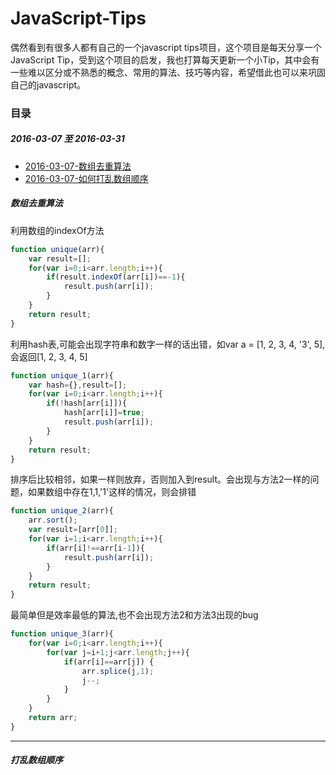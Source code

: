 # JavaScript-Tips
偶然看到有很多人都有自己的一个javascript tips项目，这个项目是每天分享一个JavaScript Tip，受到这个项目的启发，我也打算每天更新一个小Tip，其中会有一些难以区分或不熟悉的概念、常用的算法、技巧等内容，希望借此也可以来巩固自己的javascript。

### 目录
##### 2016-03-07 至 2016-03-31

* [2016-03-07-数组去重算法](#1.1)
* [2016-03-07-如何打乱数组顺序](#1.2)

<h5 id='1.1'>数组去重算法</h5>
利用数组的indexOf方法
	
``` javascript
function unique(arr){
	var result=[];
	for(var i=0;i<arr.length;i++){
		if(result.indexOf(arr[i])==-1){
			result.push(arr[i]);
		}
	}
	return result;
}
```
利用hash表,可能会出现字符串和数字一样的话出错，如var a = [1, 2, 3, 4, '3', 5],会返回[1, 2, 3, 4, 5]

``` javascript
function unique_1(arr){
	var hash={},result=[];
	for(var i=0;i<arr.length;i++){
		if(!hash[arr[i]]){
			hash[arr[i]]=true;
			result.push(arr[i]);
		}
	}
	return result;
}
```

排序后比较相邻，如果一样则放弃，否则加入到result。会出现与方法2一样的问题，如果数组中存在1,1,'1'这样的情况，则会排错

``` javascript
function unique_2(arr){
	arr.sort();
	var result=[arr[0]];
	for(var i=1;i<arr.length;i++){
		if(arr[i]!==arr[i-1]){
			result.push(arr[i]);
		}
	}
	return result;
}
```
最简单但是效率最低的算法,也不会出现方法2和方法3出现的bug

```javascript
function unique_3(arr){
	for(var i=0;i<arr.length;i++){
		for(var j=i+1;j<arr.length;j++){
			if(arr[i]==arr[j]) {
				arr.splice(j,1);
				j--;
			}
		}
	}
	return arr;
}
```
---

<h5 id='1.2'>打乱数组顺序</h5>